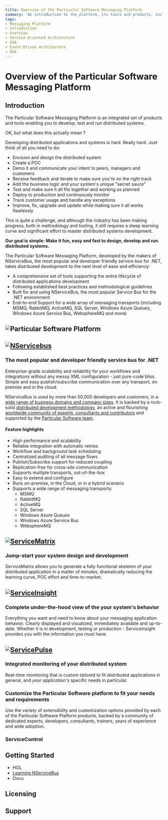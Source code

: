 ```yaml
---
title: Overview of the Particular Software Messaging Platform
summary: 'An introduction to the platform, its tools and products, including NServiceBus, ServiceMatrix, ServicePulse and ServiceInsight'
tags:
- Messaging Platform 
- Introduction
- Overview
- Service Oriented Architecture
- SOA
- Event-Driven Architecture
- EDA
---
```



# Overview of the Particular Software Messaging Platform

## Introduction

The Particular Software Messaging Platform is an integrated set of products and tools enabling you to develop, test and run distributed systems.

OK, but what does this actually mean ?

Developing distributed applications and systems is hard. Really hard.
Just think of all you need to do:
* Envision and design the distributed system 
* Create a POC
* Demo it and communicate your intent to peers, managers and customers
* Receive feedback and iterate to make sure you're on the right track
* Add the business logic and your system's unique "secret sauce" 
* Test and make sure it all fits together and working as planned 
* Deploy to production and continuously monitor 
* Track customer usage and handle any exceptions
* Improve, fix, upgrade and update while making sure it all works flawlessly

This is quite a challenge, and although the industry has been making  progress, both in methodology and tooling, it still requires a steep learning curve and significant effort to master distributed systems development. 

**Our goal is simple: Make it fun, easy and fast to design, develop and run distributed systems.**

The Particular Software Messaging Platform, developed by the makers of NServiceBus, the most popular and developer friendly service bus for .NET, takes distributed development to the next level of ease and efficiency:
* A comprehensive set of tools supporting the entire lifecycle of distributed applications development
* Following established best practices and methodological guidelines
* Built for and using NServiceBus, the most popular Service Bus for the .NET environment
* End-to-end Support for a wide array of messaging transports (including MSMQ, RabbitMQ, ActiveMQ, SQL Server, Windows Azure Queues, Windows Azure Service Bus, WebsphereMQ and more)          

## ![](/images/particular-software-platform.jpg "Particular Software Platform")


## [![NServicebus](/images/nservicebus-logo.jpg "NServiceBus Logo")](http://particular.net/NServiceBus) 

### The most popular and developer friendly service bus for .NET

Enterprise-grade scalability and reliability for your workflows and integrations without any messy XML configuration - just pure-code bliss. Simple and easy publish/subscribe communication over any transport, on premise and in the cloud.

NServiceBus is used by more than 50,000 developers and customers, in a [wide range of business domains and company sizes](http://particular.net/customers). It is backed by a rock-solid [distributed development methodology](http://particular.net/adsd), an active and flourishing [worldwide community of experts, consultants and contributors](http://particular.net/champions) and supported by the [Particular Software team](http://particular.net/support). 


#### Feature highlights

* High performance and scalability
* Reliable integration with automatic retries
* Workflow and background task scheduling
* Centralized auditing of all message flows
* Publish/Subscribe support for reduced coupling
* Replication-free for cross-site communication
* Supports multiple transports, out-of-the-box
* Easy to extend and configure
* Runs on-premise, in the Cloud, or in a hybrid scenario
* Supports a wide range of messaging transports:
   *  MSMQ
   *  RabbitMQ
   *  ActiveMQ
   *  SQL Server
   *  Windows Azure Queues
   *  Windows Azure Service Bus
   *  WebsphereMQ  


## [![ServiceMatrix](/images/servicematrix-logo.jpg "ServiceMatrix")](http://particular.net/ServiceMatrix)

### Jump-start your system design and development 

ServiceMatrix allows you to generate a fully functional skeleton of your distributed application in a matter of minutes, dramatically reducing the learning curve, POC effort and time-to-market.


## [![ServiceInsight](/images/serviceinsight-logo.jpg "ServiceInsight")](http://particular.net/ServiceInsight)

### Complete under-the-hood view of the your system's behavior

Everything you want and need to know about your messaging application behavior. Clearly displayed and visualized, immediately available and up-to-date. Whether it is in development, testing or production - ServiceInsight provides you with the information you must have. 


## [![ServicePulse](/images/servicePulse-logo.jpg "ServicePulse")](http://particular.net/ServicePulse)

### Integrated monitoring of your distributed system 

Real-time monitoring that is custom tailored to fit distributed applications in general, and *your application's* specific needs in particular.  




### Customize the Particular Software platform to fit your needs and requirements 

Use the variety of extensibility and customization options provided by each of the Particular Software Platform products, backed by a community of dedicated experts, developers, consultants, trainers, years of experience and wide adoption. 


### ServiceControl

## Getting Started

* HOL
* [Learning NServiceBus](http://www.packtpub.com/build-distributed-software-systems-using-dot-net-enterprise-service-bus/book)
* Docu 

## Licensing

## Support


